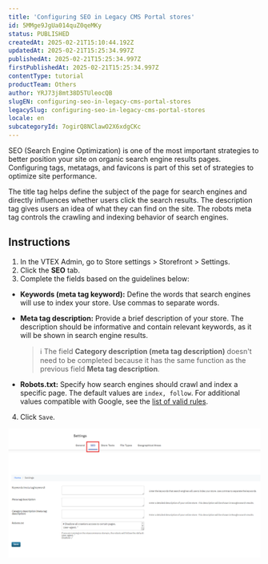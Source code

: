 ```yaml
---
title: 'Configuring SEO in Legacy CMS Portal stores'
id: 5MMge9JgUa014quZ0qeMKy
status: PUBLISHED
createdAt: 2025-02-21T15:10:44.192Z
updatedAt: 2025-02-21T15:25:34.997Z
publishedAt: 2025-02-21T15:25:34.997Z
firstPublishedAt: 2025-02-21T15:25:34.997Z
contentType: tutorial
productTeam: Others
author: YRJ73j8mt38D5TUleocQB
slugEN: configuring-seo-in-legacy-cms-portal-stores
legacySlug: configuring-seo-in-legacy-cms-portal-stores
locale: en
subcategoryId: 7ogirQ8NClawO2X6xdgCKc
---
```


SEO (Search Engine Optimization) is one of the most important strategies to better position your site on organic search engine results pages. Configuring tags, metatags, and favicons is part of this set of strategies to optimize site performance.

The title tag helps define the subject of the page for search engines and directly influences whether users click the search results. The description tag gives users an idea of what they can find on the site. The robots meta tag controls the crawling and indexing behavior of search engines.

## Instructions

1. In the VTEX Admin, go to Store settings > Storefront > Settings.
2. Click the **SEO** tab.
3. Complete the fields based on the guidelines below:
  - **Keywords (meta tag keyword):** Define the words that search engines will use to index your store. Use commas to separate words.
  - **Meta tag description:** Provide a brief description of your store. The description should be informative and contain relevant keywords, as it will be shown in search engine results.

       > ℹ️ The field **Category description (meta tag description)** doesn't need to be completed because it has the same function as the previous field **Meta tag description**.

  - **Robots.txt:** Specify how search engines should crawl and index a specific page. The default values are `index, follow`. For additional values compatible with Google, see the [list of valid rules](https://developers.google.com/search/docs/crawling-indexing/robots-meta-tag#directives).
4. Click `Save`.

![seo-en](https://raw.githubusercontent.com/vtexdocs/help-center-content/refs/heads/main/docs/en/tutorials/Storefront/store-settings---storefront/configuring-seo-in-legacy-cms-portal-stores_1.png)
